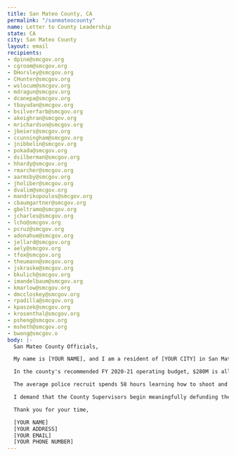 ```yaml
---
title: San Mateo County, CA
permalink: "/sanmateocounty"
name: Letter to County Leadership
state: CA
city: San Mateo County
layout: email
recipients:
- dpine@smcgov.org
- cgroom@smcgov.org
- DHorsley@smcgov.org
- CHunter@smcgov.org
- wslocum@smcgov.org
- mdragun@smcgov.org
- dcanepa@smcgov.org
- tbayudan@smcgov.org
- bsilverfarb@smcgov.org
- akeighran@smcgov.org
- mrichardson@smcgov.org
- jbeiers@smcgov.org
- ccunningham@smcgov.org
- jnibbelin@smcgov.org
- pokada@smcgov.org
- dsilberman@smcgov.org
- hhardy@smcgov.org
- rmarcher@smcgov.org
- aarmsby@smcgov.org
- jholiber@smcgov.org
- dvalim@smcgov.org
- mandrikopoulos@smcgov.org
- cbaumgartner@smcgov.org
- gbeltramo@smcgov.org
- jcharles@smcgov.org
- lcho@smcgov.org
- pcruz@smcgov.org
- adonahue@smcgov.org
- jellard@smcgov.org
- aely@smcgov.org
- tfox@smcgov.org
- theumann@smcgov.org
- jskraske@smcgov.org
- bkulich@smcgov.org
- imandelbaum@smcgov.org
- kmarlow@smcgov.org
- dmccloskey@smcgov.org
- rpadilla@smcgov.org
- kpaszek@smcgov.org
- krosenthal@smcgov.org
- psheng@smcgov.org
- msheth@smcgov.org
- bwong@smcgov.o
body: |-
  San Mateo County Officials,

  My name is [YOUR NAME], and I am a resident of [YOUR CITY] in San Mateo County. This past week, our nation and community have been gripped by protests calling for an end to racism and anti-Blackness and a complete overhaul in our approach to criminal justice in America. We are demanding that our voices be heard, and that real change be made to the way this county allocates its resources.

  In the county's recommended FY 2020-21 operating budget, $280M is allocated to the Sheriff's Office, up from $276M+ in the FY 2019-20 budget. This is despite a projected $65-100M deficit in the proposed budget from COVID-19. There is not just a need for police reform, but police defunding and abolition. The entire structure of the sheriff and police force is inherently corrupt and ineffective.

  The average police recruit spends 58 hours learning how to shoot and only 8 hours learning how to de-escalate (Source: Campaign Zero). They are not trained or equipped to react to the vast majority of crises. Phillip McHarris (doctoral candidate focusing on race), argues that we must work towards a reality in which healthcare workers and emergency response teams handle substance abuse, domestic violence, homelessness, or mental health cases. Policies to “improve the police” are not enough, as there’s no evidence that implicit bias training or community relations initiatives help with reducing the abuses of policing (The Nation). We need to reimagine public safety to prioritize alternatives to conflict rather than defaulting to violence.

  I demand that the County Supervisors begin meaningfully defunding the San Mateo County Sheriff's Office and reallocate those funds to programs proven to more effectively promote a safe and equitable community: community-based mental health services, substance abuse treatment services, affordable housing programs, and more. I demand a budget that reflects the actual needs of San Mateo County residents. Propose and vote to expand on its current efforts in healthcare, affordable housing, and restorative justice. It is your duty to represent your constituents. I am urging you to revise the San Mateo County budget for the next fiscal year.

  Thank you for your time,

  [YOUR NAME]
  [YOUR ADDRESS]
  [YOUR EMAIL]
  [YOUR PHONE NUMBER]
---
```


